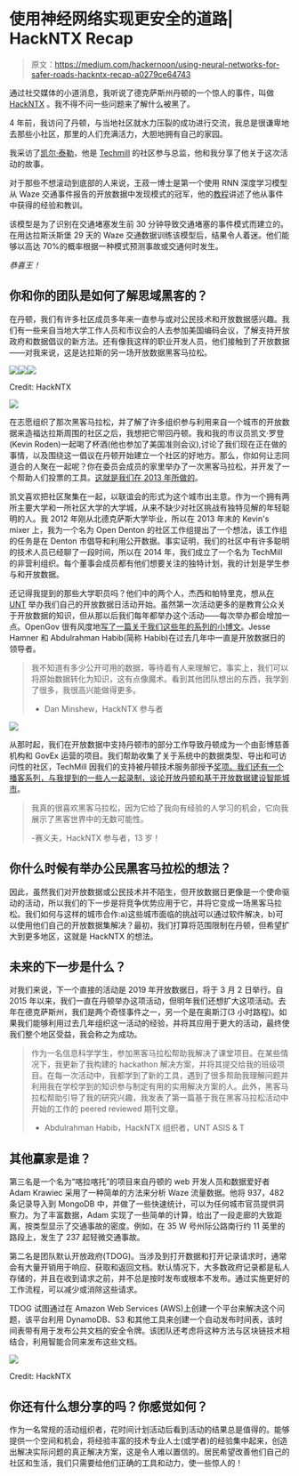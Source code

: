 # 使用神经网络实现更安全的道路| HackNTX Recap

> 原文：<https://medium.com/hackernoon/using-neural-networks-for-safer-roads-hackntx-recap-a0279ce64743>

通过社交媒体的小道消息，我听说了德克萨斯州丹顿的一个惊人的事件，叫做 [HackNTX](https://www.hackntx.com/blog) 。我不得不问一些问题来了解什么被黑了。

4 年前，我访问了丹顿，与当地社区就水力压裂的成功进行交流，我总是很谦卑地去那些小社区，那里的人们充满活力，大胆地拥有自己的家园。

我采访了[凯尔·泰勒](https://www.linkedin.com/in/kyletaylored/)，他是 [Techmill](https://techmill.co/) 的社区参与总监，他和我分享了他关于这次活动的故事。

对于那些不想滚动到底部的人来说，王菽一博士是第一个使用 RNN 深度学习模型从 Waze 交通事件报告的开放数据中发现模式的冠军，他的[教程](https://towardsdatascience.com/how-to-predict-severe-traffic-jams-with-python-and-recurrent-neural-networks-e53b6d411e8d)讲述了他从事件中获得的经验和教训。

该模型是为了识别在交通堵塞发生前 30 分钟导致交通堵塞的事件模式而建立的。在用达拉斯沃斯堡 29 天的 Waze 交通数据训练该模型后，结果令人着迷。他们能够以高达 70%的概率根据一种模式预测事故或交通何时发生。

*恭喜王！*

## **你和你的团队是如何了解思域黑客的？**

在丹顿，我们有许多社区成员多年来一直参与或对公民技术和开放数据感兴趣。我们有一些来自当地大学工作人员和市议会的人去参加美国编码会议，了解支持开放政府和数据倡议的新方法。还有像我这样的职业开发人员，他们接触到了开放数据——对我来说，这是达拉斯的另一场开放数据黑客马拉松。

![](img/7497e088a4c4e86ddcd9ce2b10660894.png)![](img/46750ab33d41bb258133852d54b042bc.png)![](img/121e0a2dbdc9043d8d8c85af035004fa.png)

Credit: HackNTX

![](img/1168184d52641a3b1320c52710a36e72.png)

在志愿组织了那次黑客马拉松，并了解了许多组织参与利用来自一个城市的开放数据来造福达拉斯周围的社区之后，我想把它带回丹顿。我和我的市议员凯文·罗登(Kevin Roden)一起喝了杯酒(他也参加了美国准则会议),讨论了我们现在正在做的事情，以及围绕这一倡议在丹顿开始建立一个社区的好地方。那么，你如何让志同道合的人聚在一起呢？你在委员会成员的家里举办了一次黑客马拉松，并开发了一个帮助人们投票的工具。[这就是我们在 2013 年所做的](https://web.archive.org/web/20160830180255/http://rodenfordenton.com/2013/03/votedenton-org-finding-your-council-district-just-got-easy)。

凯文喜欢把社区聚集在一起，以联谊会的形式为这个城市出主意。作为一个拥有两所主要大学和一所社区大学的大学城，从来不缺少对社区挑战有独特见解的年轻聪明的人。我 2012 年刚从北德克萨斯大学毕业，所以在 2013 年末的 Kevin's mixer 上，我为一个名为 Open Denton 的社区工作组提出了一个想法，该工作组的任务是在 Denton 市倡导和利用公开数据。事实证明，我们的社区中有许多聪明的技术人员已经聊了一段时间，所以在 2014 年，我们成立了一个名为 TechMill 的非营利组织。每个董事会成员都有他们想要关注的独特计划，我的计划是学生参与和开放数据。

还记得我提到的那些大学职员吗？他们中的两个人，杰西和帕特里克，想从[在 UNT](http://www.library.unt.edu/events/open-data-hackathon-unt-0) 举办我们自己的开放数据日活动开始。虽然第一次活动更多的是教育公众关于开放数据的知识，但从那以后我们每年都举办这个活动——每次举办都会增加一点。OpenGov 很有风度地[写了一篇关于我们这些年的系列的小博文](https://opengov.com/article/denton-tx-open-data-day)。Jesse Hamner 和 Abdulrahman Habib(简称 Habib)在过去几年中一直是开放数据日的领导者。

> 我不知道有多少公开可用的数据，等待着有人来理解它。事实上，我们可以将原始数据转化为知识，这有点像魔术。看到其他团队想出的东西，我学到了很多，我很高兴能做得更多。
> 
> - Dan Minshew，HackNTX 参与者

![](img/dbaa796e7e9fa05cc6a6ebd951a08fbe.png)

从那时起，我们在开放数据中支持丹顿市的部分工作导致丹顿成为一个由彭博慈善机构和 GovEx 运营的项目。我们帮助收集了关于系统中的数据类型、导出和可访问性的社区，TechMill 因我们的支持被丹顿技术服务部授予[奖项。我们还有一个播客系列，与我提到的一些人一起录制，谈论](https://twitter.com/KevinRoden/status/768805893718708224/photo/1)[开放丹顿和基于开放数据建设智能城市](https://techmill.co/podcast/ep-13-open-denton-building-smart-cities-on-open-data/)。

> 我真的很喜欢黑客马拉松，因为它给了我向有经验的人学习的机会，它向我展示了黑客世界中的无数可能性。
> 
> -赛义夫，HackNTX 参与者，13 岁！

## **你什么时候有举办公民黑客马拉松的想法？**

因此，虽然我们对开放数据或公民技术并不陌生，但开放数据日更像是一个使命驱动的活动，所以我们的下一步是将竞争优势应用于它，并将它变成一场黑客马拉松。我们如何与这样的城市合作:a)这些城市面临的挑战可以通过软件解决，b)可以使用他们自己的开放数据集解决？最初，我们打算将范围限制在丹顿，但希望扩大到更多地区，这就是 HackNTX 的想法。

## 未来的下一步是什么？

对我们来说，下一个直接的活动是 2019 年开放数据日，将于 3 月 2 日举行。自 2015 年以来，我们一直在丹顿举办这项活动，但明年我们还想扩大这项活动。去年在德克萨斯州，我们是两个奇怪事件之一，另一个是在奥斯汀(3 小时路程)。如果我们能够利用过去几年组织这一活动的经验，并将其应用于更大的活动，最终使我们整个地区受益，我会称之为成功。

> 作为一名信息科学学生，参加黑客马拉松帮助我解决了课堂项目。在某些情况下，我更新了我构建的 hackathon 解决方案，并将其提交给我的班级项目。在每一次活动中，我都学到了新的工具，遇到了很多帮助我理解问题并利用我在学校学到的知识参与制定有用的实用解决方案的人。此外，黑客马拉松帮助引导了我的研究兴趣，我发表了第一篇基于我在黑客马拉松活动中开始的工作的 peered reviewed 期刊文章。
> - Abdulrahman Habib，HackNTX 组织者，UNT ASIS & T

## 其他赢家是谁？

第三名是一个名为“喀拉喀托”的项目来自丹顿的 web 开发人员和数据爱好者 Adam Krawiec 采用了一种简单的方法来分析 Waze 流量数据。他将 937，482 条记录导入到 MongoDB 中，并做了一些快速统计，可以为任何城市官员提供洞察力。为了丰富数据，Adam 实现了一些简单的计算，给出了一段走廊的大致距离，按类型显示了交通事故的密度。例如，在 35 W 号州际公路南行约 11 英里的路段上，发生了 237 起轻微交通事故。

第二名是团队默认开放政府(TDOG)。当涉及到打开数据和打开记录请求时，通常会有大量开销用于响应、获取和返回文档。默认情况下，大多数政府记录都是私人存储的，并且在收到请求之前，并不总是按时发布或根本不发布。通过实施更好的工作流程，可以减少或消除这些请求。

TDOG 试图通过在 Amazon Web Services (AWS)上创建一个平台来解决这个问题，该平台利用 DynamoDB、S3 和其他工具来创建一个自动发布时间表，该时间表带有用于发布公共文档的安全令牌。该团队还考虑将这种方法与区块链技术相结合，利用智能合同来发布这些文档。

![](img/76d944649e09daca2e5f2ac19b9ba279.png)

Credit: HackNTX

## 你还有什么想分享的吗？你感觉如何？

作为一名常规的活动组织者，花时间计划活动后看到活动的结果总是值得的。能够提供一个空间和机会，将经验丰富的技术专业人士(或学者)的经验集中起来，创造出解决实际问题的真正解决方案，这是令人难以置信的。居民希望改善他们自己的社区和生活，我们只需要给他们正确的工具和动力，使一些惊人的！